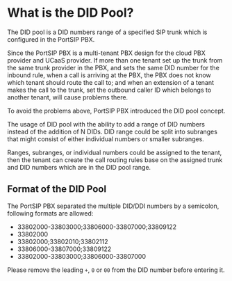 # What is the DID Pool?

The DID pool is a DID numbers range of a specified SIP trunk which is configured in the PortSIP PBX.

Since the PortSIP PBX is a multi-tenant PBX design for the cloud PBX provider and UCaaS provider. If more than one tenant set up the trunk from the same trunk provider in the PBX, and sets the same DID number for the inbound rule, when a call is arriving at the PBX, the PBX does not know which tenant should route the call to; and when an extension of a tenant makes the call to the trunk, set the outbound caller ID which belongs to another tenant, will cause problems there.

To avoid the problems above, PortSIP PBX introduced the DID pool concept.

The usage of DID pool with the ability to add a range of DID numbers instead of the addition of N DIDs. DID range could be split into subranges that might consist of either individual numbers or smaller subranges.

Ranges, subranges, or individual numbers could be assigned to the tenant, then the tenant can create the call routing rules base on the assigned trunk and DID numbers which are in the DID pool range.

## Format of the DID Pool

The PortSIP PBX separated the multiple DID/DDI numbers by a semicolon, following formats are allowed:

* 33802000-33803000;33806000-33807000;33809122
* 33802000
* 33802000;33802010;33802112
* 33806000-33807000;33809122
* 33802000-33803000;33806000-33807000

Please remove the leading `+`, `0` or `00` from the DID number before entering it.

